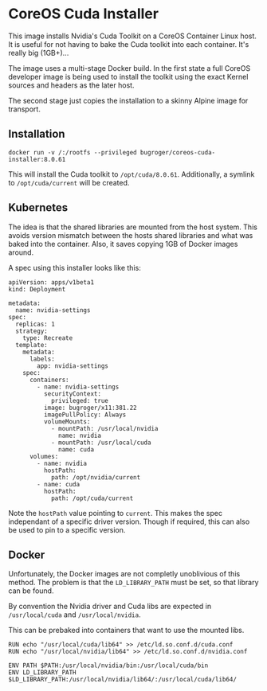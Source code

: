 # CoreOS Cuda Installer

This image installs Nvidia's Cuda Toolkit on a CoreOS Container Linux host. It
is useful for not having to bake the Cuda toolkit into each container. It's
really big (1GB+)... 

The image uses a multi-stage Docker build. In the first state a full CoreOS
developer image is being used to install the toolkit using the exact Kernel
sources and headers as the later host.

The second stage just copies the installation to a skinny Alpine image for
transport.

## Installation

```
docker run -v /:/rootfs --privileged bugroger/coreos-cuda-installer:8.0.61
```

This will install the Cuda toolkit to `/opt/cuda/8.0.61`. Additionally,
a symlink to `/opt/cuda/current` will be created.


## Kubernetes

The idea is that the shared libraries are mounted from the host system. This
avoids version mismatch between the hosts shared libraries and what was baked
into the container. Also, it saves copying 1GB of Docker images around.

A spec using this installer looks like this:

```
apiVersion: apps/v1beta1 
kind: Deployment

metadata:
  name: nvidia-settings 
spec:
  replicas: 1 
  strategy: 
    type: Recreate
  template:
    metadata:
      labels:
        app: nvidia-settings
    spec:
      containers:
        - name: nvidia-settings 
          securityContext:
            privileged: true
          image: bugroger/x11:381.22
          imagePullPolicy: Always
          volumeMounts:
            - mountPath: /usr/local/nvidia
              name: nvidia 
            - mountPath: /usr/local/cuda
              name: cuda 
      volumes:
        - name: nvidia
          hostPath:
            path: /opt/nvidia/current
        - name: cuda
          hostPath:
            path: /opt/cuda/current
```

Note the `hostPath` value pointing to `current`. This makes the spec
independant of a specific driver version. Though if required, this can also be
used to pin to a specific version.

## Docker

Unfortunately, the Docker images are not completly unoblivious of this method.
The problem is that the `LD_LIBRARY_PATH` must be set, so that library can be
found.

By convention the Nvidia driver and Cuda libs are expected in `/usr/local/cuda`
and `/usr/local/nvidia`.

This can be prebaked into containers that want to use the mounted libs.

```
RUN echo "/usr/local/cuda/lib64" >> /etc/ld.so.conf.d/cuda.conf 
RUN echo "/usr/local/nvidia/lib64" >> /etc/ld.so.conf.d/nvidia.conf

ENV PATH $PATH:/usr/local/nvidia/bin:/usr/local/cuda/bin
ENV LD_LIBRARY_PATH $LD_LIBRARY_PATH:/usr/local/nvidia/lib64/:/usr/local/cuda/lib64/
```





